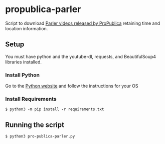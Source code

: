 # propublica-parler

Script to download [Parler videos released by ProPublica](https://projects.propublica.org/parler-capitol-videos/) retaining time and location information. 

## Setup

You must have python and the youtube-dl, requests, and BeautifulSoup4 libraries installed.

### Install Python

Go to the [Python website]() and follow the instructions for your OS

### Install Requirements

    $ python3 -m pip install -r requirements.txt

## Running the script

    $ python3 pro-publica-parler.py
